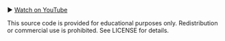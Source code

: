 ▶ [Watch on YouTube](https://www.youtube.com/watch?v=Q6iaIJhviwM)

This source code is provided for educational purposes only. Redistribution or commercial use is prohibited. See LICENSE for details.
